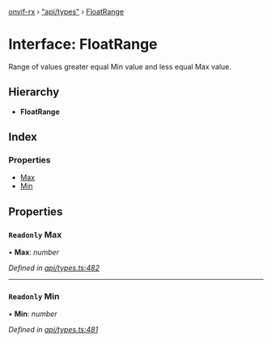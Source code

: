 [onvif-rx](../README.md) › ["api/types"](../modules/_api_types_.md) › [FloatRange](_api_types_.floatrange.md)

# Interface: FloatRange

Range of values greater equal Min value and less equal Max value.

## Hierarchy

* **FloatRange**

## Index

### Properties

* [Max](_api_types_.floatrange.md#readonly-max)
* [Min](_api_types_.floatrange.md#readonly-min)

## Properties

### `Readonly` Max

• **Max**: *number*

*Defined in [api/types.ts:482](https://github.com/patrickmichalina/onvif-rx/blob/3e9b152/src/api/types.ts#L482)*

___

### `Readonly` Min

• **Min**: *number*

*Defined in [api/types.ts:481](https://github.com/patrickmichalina/onvif-rx/blob/3e9b152/src/api/types.ts#L481)*
